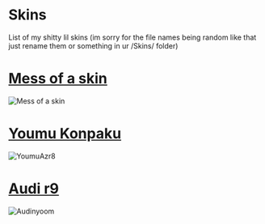 # Skins
List of my shitty lil skins (im sorry for the file names being random like that just rename them or something in ur /Skins/ folder)
# [Mess of a skin](https://thuga.im/u/kUGbIJChnEH5.osk)
![Mess of a skin](https://thuga.im/u/6qE4G6OXI3x0.jpg)

# [Youmu Konpaku](https://thuga.im/u/JD9yh6K0aFif.osk)
![YoumuAzr8](https://thuga.im/u/W3r0exsiD7aK.jpg)

# [Audi r9](https://thuga.im/u/5NNeNCMaOKtP.osk)
![Audinyoom](https://thuga.im/u/OjuFjKHBzWTt.jpg)
